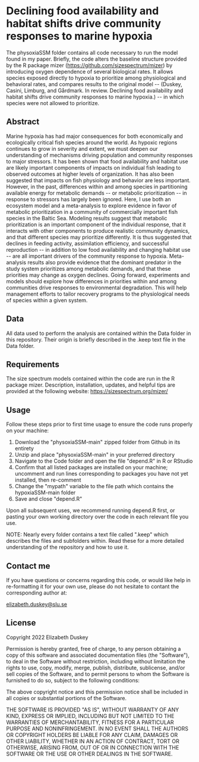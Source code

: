 # Declining food availability and habitat shifts drive community responses to marine hypoxia

The physoxiaSSM folder contains all code necessary to run the model found in my paper.  Briefly, the code alters the baseline structure provided by the R package mizer (https://github.com/sizespectrum/mizer) by introducing oxygen dependence of several biological rates.  It allows species exposed directly to hypoxia to prioritize among physiological and behavioral rates, and compares results to the original model -- (Duskey, Casini, Limburg, and Gårdmark. In review. Declining food availability and habitat shifts drive community responses to marine hypoxia.) -- in which species were not allowed to prioritize.

## Abstract

Marine hypoxia has had major consequences for both economically and ecologically critical fish species around the world.  As hypoxic regions continues to grow in severity and extent, we must deepen our understanding of mechanisms driving population and community responses to major stressors.  It has been shown that food availability and habitat use are likely important components of impacts on individual fish leading to observed outcomes at higher levels of organization.  It has also been suggested that impacts on fish physiology and behavior are less important.  However, in the past, differences within and among species in partitioning available energy for metabolic demands -- or metabolic prioritization -- in response to stressors has largely been ignored.  Here, I use both an ecosystem model and a meta-analysis to explore evidence in favor of metabolic prioritization in a community of commercially important fish species in the Baltic Sea.  Modeling results suggest that metabolic prioritization is an important component of the individual response, that it interacts with other components to produce realistic community dynamics, and that different species may prioritize differently.  It is thus suggested that declines in feeding activity, assimilation efficiency, and successful reproduction -- in addition to low food availability and changing habitat use -- are all important drivers of the community response to hypoxia.  Meta-analysis results also provide evidence that the dominant predator in the study system prioritizes among metabolic demands, and that these priorities may change as oxygen declines.  Going forward, experiments and models should explore how differences in priorities within and among communities drive responses to environmental degradation.  This will help management efforts to tailor recovery programs to the physiological needs of species within a given system.

## Data

All data used to perform the analysis are contained within the Data folder in this repository.  Their origin is briefly described in the .keep text file in the Data folder.

## Requirements

The size spectrum models contained within the code are run in the R package mizer.  Description, installation, updates, and helpful tips are provided at the following website: https://sizespectrum.org/mizer/

## Usage

Follow these steps prior to first time usage to ensure the code runs properly on your machine:

1. Download the "physoxiaSSM-main" zipped folder from Github in its entirety
2. Unzip and place "physoxiaSSM-main" in your preferred directory
3. Navigate to the Code folder and open the file "depend.R" in R or RStudio
4. Confirm that all listed packages are installed on your machine; uncomment and run lines corresponding to packages you have not yet installed, then re-comment
5. Change the "mypath" variable to the file path which contains the hypoxiaSSM-main folder
6. Save and close "depend.R"

Upon all subsequent uses, we recommend running depend.R first, or pasting your own working directory over the code in each relevant file you use.

NOTE: Nearly every folder contains a text file called ".keep" which describes the files and subfolders within.  Read these for a more detailed understanding of the repository and how to use it.

## Contact me

If you have questions or concerns regarding this code, or would like help in re-formatting it for your own use, please do not hesitate to contant the corresponding author at:

elizabeth.duskey@slu.se

## License

Copyright 2022 Elizabeth Duskey

Permission is hereby granted, free of charge, to any person obtaining a copy of this software and associated documentation files (the "Software"), to deal in the Software without restriction, including without limitation the rights to use, copy, modify, merge, publish, distribute, sublicense, and/or sell copies of the Software, and to permit persons to whom the Software is furnished to do so, subject to the following conditions:

The above copyright notice and this permission notice shall be included in all copies or substantial portions of the Software.

THE SOFTWARE IS PROVIDED "AS IS", WITHOUT WARRANTY OF ANY KIND, EXPRESS OR IMPLIED, INCLUDING BUT NOT LIMITED TO THE WARRANTIES OF MERCHANTABILITY, FITNESS FOR A PARTICULAR PURPOSE AND NONINFRINGEMENT. IN NO EVENT SHALL THE AUTHORS OR COPYRIGHT HOLDERS BE LIABLE FOR ANY CLAIM, DAMAGES OR OTHER LIABILITY, WHETHER IN AN ACTION OF CONTRACT, TORT OR OTHERWISE, ARISING FROM, OUT OF OR IN CONNECTION WITH THE SOFTWARE OR THE USE OR OTHER DEALINGS IN THE SOFTWARE.
